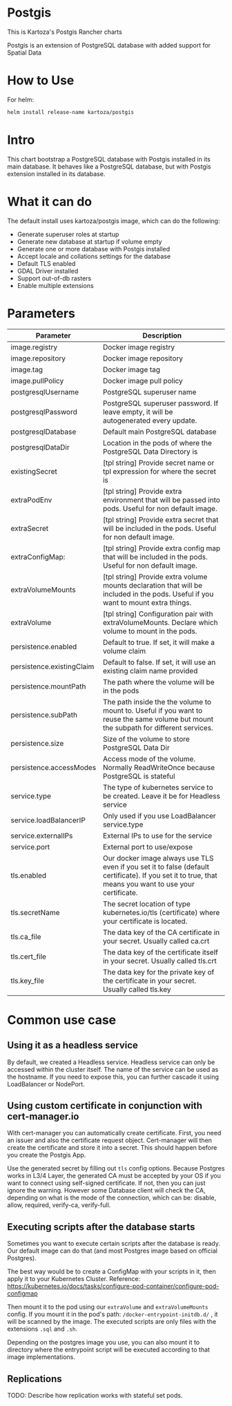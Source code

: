 # Postgis

This is Kartoza's Postgis Rancher charts

Postgis is an extension of PostgreSQL database with added support for Spatial Data

# How to Use

For helm:

```bash
helm install release-name kartoza/postgis
```

# Intro

This chart bootstrap a PostgreSQL database with Postgis installed in its main database.
It behaves like a PostgreSQL database, but with Postgis extension installed in its database.

# What it can do

The default install uses kartoza/postgis image, which can do the following:

- Generate superuser roles at startup
- Generate new database at startup if volume empty
- Generate one or more database with Postgis installed
- Accept locale and collations settings for the database
- Default TLS enabled
- GDAL Driver installed
- Support out-of-db rasters
- Enable multiple extensions

# Parameters

| Parameter | Description |
|---|---|
| image.registry | Docker image registry |
| image.repository | Docker image repository |
| image.tag | Docker image tag |
| image.pullPolicy | Docker image pull policy |
| postgresqlUsername | PostgreSQL superuser name |
| postgresqlPassword | PostgreSQL superuser password. If leave empty, it will be autogenerated every update. |
| postgresqlDatabase | Default main PostgreSQL database |
| postgresqlDataDir | Location in the pods of where the PostgreSQL Data Directory is |
| existingSecret | [tpl string] Provide secret name or tpl expression for where the secret is |
| extraPodEnv | [tpl string] Provide extra environment that will be passed into pods. Useful for non default image. |
| extraSecret | [tpl string] Provide extra secret that will be included in the pods. Useful for non default image. |
| extraConfigMap: | [tpl string] Provide extra config map that will be included in the pods. Useful for non default image. |
| extraVolumeMounts | [tpl string] Provide extra volume mounts declaration that will be included in the pods. Useful if you want to mount extra things. |
| extraVolume | [tpl string] Configuration pair with extraVolumeMounts. Declare which volume to mount in the pods. |
| persistence.enabled | Default to true. If set, it will make a volume claim |
| persistence.existingClaim | Default to false. If set, it will use an existing claim name provided |
| persistence.mountPath | The path where the volume will be in the pods |
| persistence.subPath | The path inside the the volume to mount to. Useful if you want to reuse the same volume but mount the subpath for different services. |
| persistence.size | Size of the volume to store PostgreSQL Data Dir |
| persistence.accessModes | Access mode of the volume. Normally ReadWriteOnce because PostgreSQL is stateful |
| service.type | The type of kubernetes service to be created. Leave it be for Headless service |
| service.loadBalancerIP | Only used if you use LoadBalancer service.type |
| service.externalIPs | External IPs to use for the service |
| service.port | External port to use/expose |
| tls.enabled | Our docker image always use TLS even if you set it to false (default certificate). If you set it to true, that means you want to use your certificate. |
| tls.secretName | The secret location of type kubernetes.io/tls (certificate) where your certificate is located. |
| tls.ca_file | The data key of the CA certificate in your secret. Usually called ca.crt |
| tls.cert_file | The data key of the certificate itself in your secret. Usually called tls.crt |
| tls.key_file | The data key for the private key of the certificate in your secret. Usually called tls.key |

# Common use case

## Using it as a headless service

By default, we created a Headless service. Headless service can only be accessed within the cluster itself. 
The name of the service can be used as the hostname. If you need to expose this, you can further cascade it using LoadBalancer or NodePort.

## Using custom certificate in conjunction with cert-manager.io

With cert-manager you can automatically create certificate. First, you need an issuer and also the certificate request object.
Cert-manager will then create the certificate and store it into a secret. This should happen before you create the Postgis App.

 Use the generated secret by filling out `tls` config options. 
 Because Postgres works in L3/4 Layer, the generated CA must be accepted by your OS if you want to connect using self-signed certificate.
 If not, then you can just ignore the warning. However some Database client will check the CA, depending on what is the mode of the connection,
 which can be: disable, allow, required, verify-ca, verify-full.

## Executing scripts after the database starts

Sometimes you want to execute certain scripts after the database is ready. Our default image can do that (and most Postgres image based on official Postgres).

The best way would be to create a ConfigMap with your scripts in it, then apply it to your Kubernetes Cluster.
Reference: https://kubernetes.io/docs/tasks/configure-pod-container/configure-pod-configmap

Then mount it to the pod using our `extraVolume` and `extraVolumeMounts` config. If you mount it in the pod's path: `/docker-entrypoint-initdb.d/` , it will be scanned by the image.
The executed scripts are only files with the extensions `.sql` and `.sh`.

Depending on the postgres image you use, you can also mount it to directory where the entrypoint script will be executed according to that image implementations.


## Replications

TODO: Describe how replication works with stateful set pods.
